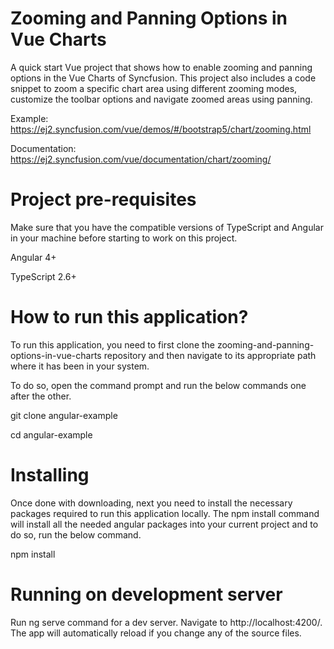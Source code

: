 # Zooming and Panning Options in Vue Charts

A quick start Vue project that shows how to enable zooming and panning options in the Vue Charts of Syncfusion. This project also includes a code snippet to zoom a specific chart area using different zooming modes, customize the toolbar options and navigate zoomed areas using panning. 

Example: https://ej2.syncfusion.com/vue/demos/#/bootstrap5/chart/zooming.html 

Documentation: https://ej2.syncfusion.com/vue/documentation/chart/zooming/

# Project pre-requisites

Make sure that you have the compatible versions of TypeScript and Angular in your machine before starting to work on this project.

Angular 4+

TypeScript 2.6+

# How to run this application?

To run this application, you need to first clone the zooming-and-panning-options-in-vue-charts repository and then navigate to its appropriate path where it has been in your system.

To do so, open the command prompt and run the below commands one after the other.

git clone angular-example

cd angular-example

# Installing

Once done with downloading, next you need to install the necessary packages required to run this application locally. The npm install command will install all the needed angular packages into your current project and to do so, run the below command.

npm install

# Running on development server

Run ng serve command for a dev server. Navigate to http://localhost:4200/. The app will automatically reload if you change any of the source files.

